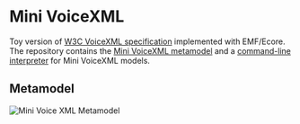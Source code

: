 # Mini VoiceXML

Toy version of [W3C VoiceXML specification](https://www.w3.org/TR/voicexml20/) implemented with EMF/Ecore. The repository contains the [Mini VoiceXML metamodel](minivoicexml) and a [command-line interpreter](minivoicexml.interpeter) for Mini VoiceXML models.

## Metamodel

![Mini Voice XML Metamodel](/Users/dk135/git/minivoicexml/screenshots/metamodel.png)